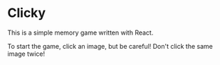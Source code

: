 # Clicky

This is a simple memory game written with React.

To start the game, click an image, but be careful! Don't click the same image twice!

